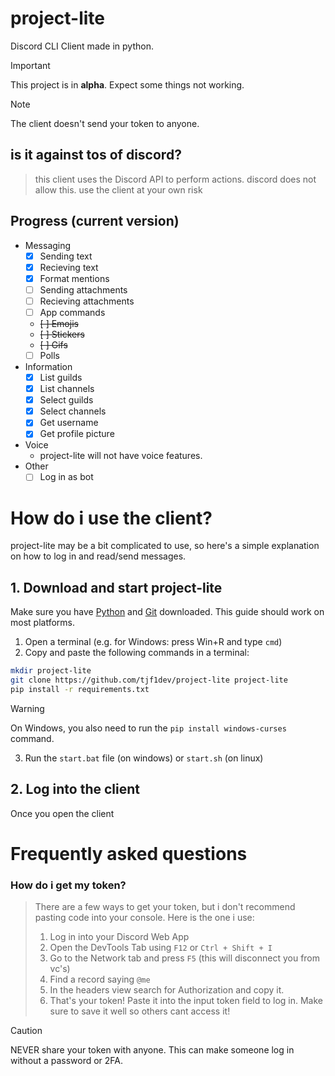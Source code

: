 # project-lite
Discord CLI Client made in python.

> [!IMPORTANT]  
> This project is in **alpha**. Expect some things not working.

> [!NOTE]
> The client doesn't send your token to anyone.
## is it against tos of discord?
> this client uses the Discord API to perform actions. discord does not allow this. use the client at your own risk



## Progress (current version)
- Messaging
  - [x] Sending text
  - [x] Recieving text
  - [x] Format mentions
  - [ ] Sending attachments
  - [ ] Recieving attachments
  - [ ] App commands
  - ~~[ ] Emojis~~
  - ~~[ ] Stickers~~
  - ~~[ ] Gifs~~
  - [ ] Polls
- Information
  - [x] List guilds
  - [x] List channels
  - [x] Select guilds
  - [x] Select channels
  - [x] Get username
  - [x] Get profile picture
- Voice
  - project-lite will not have voice features.
- Other
  - [ ] Log in as bot
# How do i use the client?
project-lite may be a bit complicated to use, so here's a simple explanation on how to log in and read/send messages.
## 1. Download and start project-lite
Make sure you have [Python](https://python.org) and [Git](https://git-scm.com) downloaded. This guide should work on most platforms.

1. Open a terminal (e.g. for Windows: press Win+R and type `cmd`)
2. Copy and paste the following commands in a terminal: 
```sh
mkdir project-lite
git clone https://github.com/tjf1dev/project-lite project-lite
pip install -r requirements.txt
```
> [!WARNING]
> On Windows, you also need to run the `pip install windows-curses` command.
3. Run the `start.bat` file (on windows) or `start.sh` (on linux)

## 2. Log into the client
Once you open the client
# Frequently asked questions
### How do i get my token?

> There are a few ways to get your token, but i don't recommend pasting code into your console.
> Here is the one i use:
> 1. Log in into your Discord Web App
> 2. Open the DevTools Tab using `F12` or `Ctrl + Shift + I`
> 3. Go to the Network tab and press `F5` (this will disconnect you from vc's)
> 4. Find a record saying `@me`
> 5. In the headers view search for Authorization and copy it.
> 6. That's your token! Paste it into the input token field to log in. Make sure to save it well so others cant access it!

> [!CAUTION]
> NEVER share your token with anyone. This can make someone log in without a password or 2FA.

